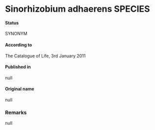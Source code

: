 # Sinorhizobium adhaerens SPECIES

#### Status
SYNONYM

#### According to
The Catalogue of Life, 3rd January 2011

#### Published in
null

#### Original name
null

### Remarks
null